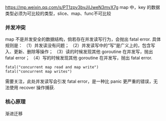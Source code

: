 https://mp.weixin.qq.com/s/PT1zpv3bvJiIJweN3mvX7g
map 中，key 的数据类型必须为可比较的类型，slice、map、func不可比较
### 并发冲突
map 不是并发安全的数据结构，倘若存在并发读写行为，会抛出 fatal error.
具体规则是：
（1）并发读没有问题；
（2）并发读写中的“写”是广义上的，包含写入、更新、删除等操作；
（3）读的时候发现其他 goroutine 在并发写，抛出 fatal error；
（4）写的时候发现其他 goroutine 在并发写，抛出 fatal error.
```
fatal("concurrent map read and map write")
fatal("concurrent map writes")
```
需要关注，此处并发读写会引发 fatal error，是一种比 panic 更严重的错误，无法使用 recover 操作捕获.

### 核心原理
渐进迁移
